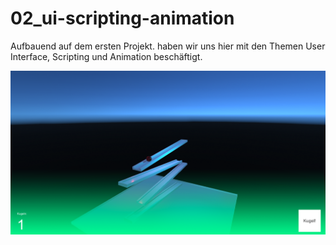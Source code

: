 # 02_ui-scripting-animation
Aufbauend auf dem ersten Projekt. haben wir uns hier mit den Themen User Interface, Scripting und Animation beschäftigt.

![Screenshot](screenshot.png)
